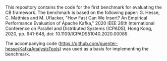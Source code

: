 This repository contains the code for the first benchmark for evaluating the CB framework. The benchmark is based on the following paper: G. Hesse, C. Matthies and M. Uflacker, "How Fast Can We Insert? An Empirical Performance Evaluation of Apache Kafka," 2020 IEEE 26th International Conference on Parallel and Distributed Systems (ICPADS), Hong Kong, 2020, pp. 641-648, doi: 10.1109/ICPADS51040.2020.00089.

The accompanying code (https://github.com/guenter-hesse/KafkaAnalysisTools)
was used as a basis for implementing the benchmark.
